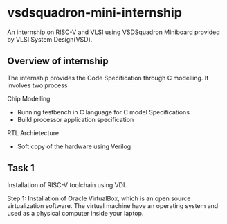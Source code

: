 # vsdsquadron-mini-internship
An internship on RISC-V and VLSI using VSDSquadron Miniboard provided by VLSI System Design(VSD). 

## Overview of internship
The internship provides the Code Specification through C modelling.
It involves two process

Chip Modelling

- Running testbench in C language for C model Specifications
- Build processor application specification

RTL Archietecture

- Soft copy of the hardware using Verilog

## Task 1
Installation of RISC-V toolchain using VDI.

Step 1: Installation of Oracle VirtualBox, which is an open source virtualization software. The virtual machine have an operating system and used as a physical computer inside your laptop.
